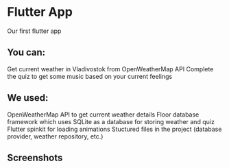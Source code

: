 # Flutter App

Our first flutter app

## You can:
Get current weather in Vladivostok from OpenWeatherMap API
Complete the quiz to get some music based on your current feelings

## We used:
OpenWeatherMap API to get current weather details
Floor database framework which uses SQLite as a database for storing weather and quiz
Flutter spinkit for loading animations
Stuctured files in the project (database provider, weather repository, etc.)

## Screenshots
